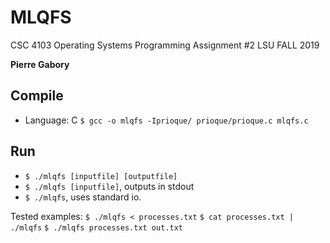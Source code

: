 #  MLQFS
CSC 4103 Operating Systems 
Programming Assignment #2
LSU FALL 2019

**Pierre Gabory**



## Compile
- Language: C 
`
$ gcc -o mlqfs -Iprioque/ prioque/prioque.c mlqfs.c
`

## Run

- `$ ./mlqfs [inputfile] [outputfile]`
- `$ ./mlqfs [inputfile]`, outputs in stdout
- `$ ./mlqfs`, uses standard io.

Tested examples:
`$ ./mlqfs < processes.txt`
`$ cat processes.txt | ./mlqfs`
`$ ./mlqfs processes.txt out.txt`



